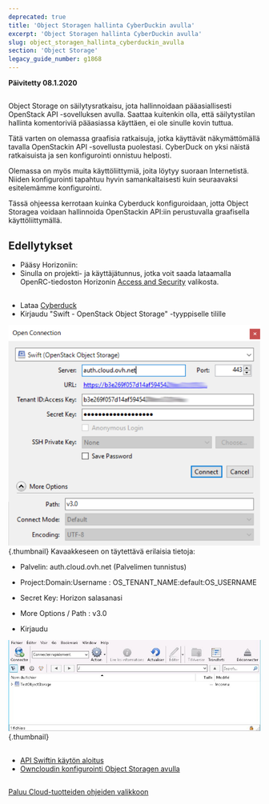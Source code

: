 ```yaml
---
deprecated: true
title: 'Object Storagen hallinta CyberDuckin avulla'
excerpt: 'Object Storagen hallinta CyberDuckin avulla'
slug: object_storagen_hallinta_cyberduckin_avulla
section: 'Object Storage'
legacy_guide_number: g1868
---
```


**Päivitetty 08.1.2020**

## 
Object Storage on säilytysratkaisu, jota hallinnoidaan pääasiallisesti OpenStack API -sovelluksen avulla. 
Saattaa kuitenkin olla, että säilytystilan hallinta komentoriviä pääasiassa käyttäen, ei ole sinulle kovin tuttua.

Tätä varten on olemassa graafisia ratkaisuja, jotka käyttävät näkymättömällä tavalla OpenStackin API -sovellusta puolestasi. 
CyberDuck on yksi näistä ratkaisuista ja sen konfigurointi onnistuu helposti. 

Olemassa on myös muita käyttöliittymiä, joita löytyy suoraan Internetistä. Niiden konfigurointi tapahtuu hyvin samankaltaisesti kuin seuraavaksi esitelemämme konfigurointi.

Tässä ohjeessa kerrotaan kuinka Cyberduck konfiguroidaan, jotta Object Storagea voidaan hallinnoida OpenStackin API:iin perustuvalla graafisella käyttöliittymällä.


## Edellytykset

- Pääsy Horizoniin: 
[]({legacy}1773)
- Sinulla on projekti- ja käyttäjätunnus, jotka voit saada lataamalla OpenRC-tiedoston Horizonin [Access and Security]({legacy}1774) valikosta.




## 

- Lataa [Cyberduck](https://cyberduck.io/)
- Kirjaudu "Swift - OpenStack Object Storage" -tyyppiselle tilille



![objectstorage-cyberduck](images/v3.0.png){.thumbnail}
Kavaakkeseen on täytettävä erilaisia tietoja:

- Palvelin: auth.cloud.ovh.net (Palvelimen tunnistus)
- Project:Domain:Username : OS_TENANT_NAME:default:OS_USERNAME
- Secret Key: Horizon salasanasi
- More Options / Path : v3.0



- Kirjaudu



![objectstorage-cyberduck](images/img_2756.jpg){.thumbnail}


## 

- [API Swiftin käytön aloitus]({legacy}1916)
- [Owncloudin konfigurointi Object Storagen avulla]({legacy}2000)




## 
[Paluu Cloud-tuotteiden ohjeiden valikkoon]({legacy}1785)

